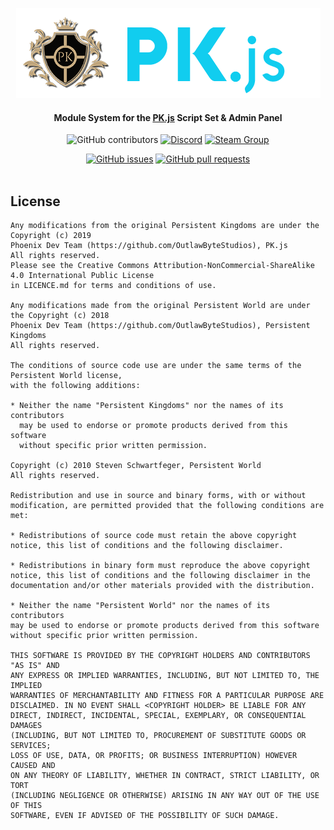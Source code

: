 <div align="center">

![Logo](pk-js.png)
#### Module System for the [PK.js](https://github.com/OutlawByteStudios/PK.js) Script Set & Admin Panel

![GitHub contributors](https://img.shields.io/github/contributors/OutlawByteStudios/PK.js-Module-System.svg?style=flat-square)
[![Discord](https://img.shields.io/discord/450652484634148875.svg?style=flat-square&logo=discord)](https://discord.gg/jwM54DB)
[![Steam Group](https://img.shields.io/badge/Steam-Group-lightgrey.svg?style=flat-square)](https://steamcommunity.com/groups/persistent-kingdoms)

[![GitHub issues](https://img.shields.io/github/issues/OutlawByteStudios/PK.js-Module-System.svg?style=flat-square)](https://github.com/OutlawByteStudios/PK.js/issues)
[![GitHub pull requests](https://img.shields.io/github/issues-pr-raw/OutlawByteStudios/PK.js-Module-System.svg?style=flat-square)](https://github.com/OutlawByteStudios/PK.js/pulls)
<br><br>
</div>

## License
```
Any modifications from the original Persistent Kingdoms are under the Copyright (c) 2019
Phoenix Dev Team (https://github.com/OutlawByteStudios), PK.js
All rights reserved.
Please see the Creative Commons Attribution-NonCommercial-ShareAlike 4.0 International Public License
in LICENCE.md for terms and conditions of use.

Any modifications made from the original Persistent World are under the Copyright (c) 2018
Phoenix Dev Team (https://github.com/OutlawByteStudios), Persistent Kingdoms
All rights reserved.

The conditions of source code use are under the same terms of the Persistent World license,
with the following additions:

* Neither the name "Persistent Kingdoms" nor the names of its contributors
  may be used to endorse or promote products derived from this software
  without specific prior written permission.

Copyright (c) 2010 Steven Schwartfeger, Persistent World
All rights reserved.

Redistribution and use in source and binary forms, with or without
modification, are permitted provided that the following conditions are met:

* Redistributions of source code must retain the above copyright
notice, this list of conditions and the following disclaimer.

* Redistributions in binary form must reproduce the above copyright
notice, this list of conditions and the following disclaimer in the
documentation and/or other materials provided with the distribution.

* Neither the name "Persistent World" nor the names of its contributors
may be used to endorse or promote products derived from this software
without specific prior written permission.

THIS SOFTWARE IS PROVIDED BY THE COPYRIGHT HOLDERS AND CONTRIBUTORS "AS IS" AND
ANY EXPRESS OR IMPLIED WARRANTIES, INCLUDING, BUT NOT LIMITED TO, THE IMPLIED
WARRANTIES OF MERCHANTABILITY AND FITNESS FOR A PARTICULAR PURPOSE ARE
DISCLAIMED. IN NO EVENT SHALL <COPYRIGHT HOLDER> BE LIABLE FOR ANY
DIRECT, INDIRECT, INCIDENTAL, SPECIAL, EXEMPLARY, OR CONSEQUENTIAL DAMAGES
(INCLUDING, BUT NOT LIMITED TO, PROCUREMENT OF SUBSTITUTE GOODS OR SERVICES;
LOSS OF USE, DATA, OR PROFITS; OR BUSINESS INTERRUPTION) HOWEVER CAUSED AND
ON ANY THEORY OF LIABILITY, WHETHER IN CONTRACT, STRICT LIABILITY, OR TORT
(INCLUDING NEGLIGENCE OR OTHERWISE) ARISING IN ANY WAY OUT OF THE USE OF THIS
SOFTWARE, EVEN IF ADVISED OF THE POSSIBILITY OF SUCH DAMAGE.
```

